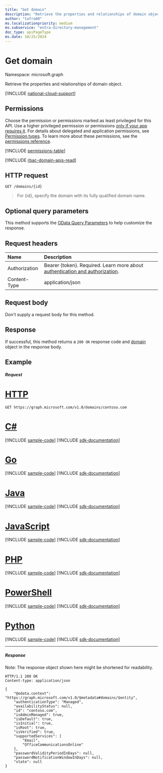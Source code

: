 ```yaml
---
title: "Get domain"
description: "Retrieve the properties and relationships of domain object."
author: "tafra00"
ms.localizationpriority: medium
ms.subservice: "entra-directory-management"
doc_type: apiPageType
ms.date: 10/25/2024
---
```


# Get domain

Namespace: microsoft.graph

Retrieve the properties and relationships of domain object.

[!INCLUDE [national-cloud-support](../../includes/all-clouds.md)]

## Permissions

Choose the permission or permissions marked as least privileged for this API. Use a higher privileged permission or permissions [only if your app requires it](/graph/permissions-overview#best-practices-for-using-microsoft-graph-permissions). For details about delegated and application permissions, see [Permission types](/graph/permissions-overview#permission-types). To learn more about these permissions, see the [permissions reference](/graph/permissions-reference).


<!-- { "blockType": "permissions", "name": "domain_get" } -->
[!INCLUDE [permissions-table](../includes/permissions/domain-get-permissions.md)]

[!INCLUDE [rbac-domain-apis-read](../includes/rbac-for-apis/rbac-domain-apis-read.md)]

## HTTP request

<!-- { "blockType": "ignored" } -->
```http
GET /domains/{id}
```

> For {id}, specify the domain with its fully qualified domain name.

## Optional query parameters

This method supports the [OData Query Parameters](/graph/query-parameters) to help customize the response.

## Request headers

| Name      |Description|
|:----------|:----------|
|Authorization|Bearer {token}. Required. Learn more about [authentication and authorization](/graph/auth/auth-concepts).|
| Content-Type  | application/json |

## Request body
Don't supply a request body for this method.

## Response

If successful, this method returns a `200 OK` response code and [domain](../resources/domain.md) object in the response body.
## Example
##### Request


# [HTTP](#tab/http)
<!-- {
  "blockType": "request",
  "sampleKeys": ["contoso.com"],
  "name": "get_domain"
}-->
```msgraph-interactive
GET https://graph.microsoft.com/v1.0/domains/contoso.com
```

# [C#](#tab/csharp)
[!INCLUDE [sample-code](../includes/snippets/csharp/get-domain-csharp-snippets.md)]
[!INCLUDE [sdk-documentation](../includes/snippets/snippets-sdk-documentation-link.md)]

# [Go](#tab/go)
[!INCLUDE [sample-code](../includes/snippets/go/get-domain-go-snippets.md)]
[!INCLUDE [sdk-documentation](../includes/snippets/snippets-sdk-documentation-link.md)]

# [Java](#tab/java)
[!INCLUDE [sample-code](../includes/snippets/java/get-domain-java-snippets.md)]
[!INCLUDE [sdk-documentation](../includes/snippets/snippets-sdk-documentation-link.md)]

# [JavaScript](#tab/javascript)
[!INCLUDE [sample-code](../includes/snippets/javascript/get-domain-javascript-snippets.md)]
[!INCLUDE [sdk-documentation](../includes/snippets/snippets-sdk-documentation-link.md)]

# [PHP](#tab/php)
[!INCLUDE [sample-code](../includes/snippets/php/get-domain-php-snippets.md)]
[!INCLUDE [sdk-documentation](../includes/snippets/snippets-sdk-documentation-link.md)]

# [PowerShell](#tab/powershell)
[!INCLUDE [sample-code](../includes/snippets/powershell/get-domain-powershell-snippets.md)]
[!INCLUDE [sdk-documentation](../includes/snippets/snippets-sdk-documentation-link.md)]

# [Python](#tab/python)
[!INCLUDE [sample-code](../includes/snippets/python/get-domain-python-snippets.md)]
[!INCLUDE [sdk-documentation](../includes/snippets/snippets-sdk-documentation-link.md)]

---

##### Response
Note: The response object shown here might be shortened for readability.
<!-- {
  "blockType": "response",
  "truncated": true,
  "@odata.type": "microsoft.graph.domain"
} -->
```http
HTTP/1.1 200 OK
Content-type: application/json

{
    "@odata.context": "https://graph.microsoft.com/v1.0/$metadata#domains/$entity",
    "authenticationType": "Managed",
    "availabilityStatus": null,
    "id": "contoso.com",
    "isAdminManaged": true,
    "isDefault": true,
    "isInitial": true,
    "isRoot": true,
    "isVerified": true,
    "supportedServices": [
        "Email",
        "OfficeCommunicationsOnline"
    ],
    "passwordValidityPeriodInDays": null,
    "passwordNotificationWindowInDays": null,
    "state": null
}
```

<!-- uuid: 8fcb5dbc-d5aa-4681-8e31-b001d5168d79
2015-10-25 14:57:30 UTC -->
<!-- {
  "type": "#page.annotation",
  "description": "Get domain",
  "keywords": "",
  "section": "documentation",
  "tocPath": "",
  "suppressions": [
  ]
}-->
